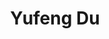 ---
layout: page
title: Yufeng Du
description: CS PhD student
img: images/students/yufeng.jpeg
importance: 3
category: "Students"
---